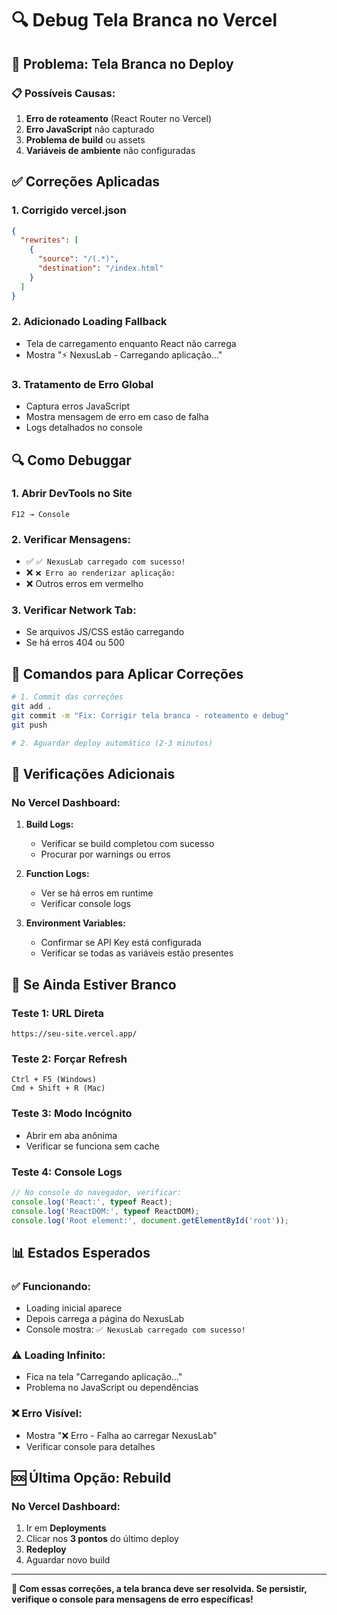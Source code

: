 # 🔍 Debug Tela Branca no Vercel

## 🚨 Problema: Tela Branca no Deploy

### 📋 Possíveis Causas:
1. **Erro de roteamento** (React Router no Vercel)
2. **Erro JavaScript** não capturado
3. **Problema de build** ou assets
4. **Variáveis de ambiente** não configuradas

## ✅ Correções Aplicadas

### **1. Corrigido vercel.json**
```json
{
  "rewrites": [
    {
      "source": "/(.*)",
      "destination": "/index.html"
    }
  ]
}
```

### **2. Adicionado Loading Fallback**
- Tela de carregamento enquanto React não carrega
- Mostra "⚡ NexusLab - Carregando aplicação..."

### **3. Tratamento de Erro Global**
- Captura erros JavaScript
- Mostra mensagem de erro em caso de falha
- Logs detalhados no console

## 🔍 Como Debuggar

### **1. Abrir DevTools no Site**
```
F12 → Console
```

### **2. Verificar Mensagens:**
- ✅ `✅ NexusLab carregado com sucesso!`
- ❌ `❌ Erro ao renderizar aplicação:`
- ❌ Outros erros em vermelho

### **3. Verificar Network Tab:**
- Se arquivos JS/CSS estão carregando
- Se há erros 404 ou 500

## 🚀 Comandos para Aplicar Correções

```bash
# 1. Commit das correções
git add .
git commit -m "Fix: Corrigir tela branca - roteamento e debug"
git push

# 2. Aguardar deploy automático (2-3 minutos)
```

## 🎯 Verificações Adicionais

### **No Vercel Dashboard:**

1. **Build Logs:**
   - Verificar se build completou com sucesso
   - Procurar por warnings ou erros

2. **Function Logs:**
   - Ver se há erros em runtime
   - Verificar console logs

3. **Environment Variables:**
   - Confirmar se API Key está configurada
   - Verificar se todas as variáveis estão presentes

## 🔧 Se Ainda Estiver Branco

### **Teste 1: URL Direta**
```
https://seu-site.vercel.app/
```

### **Teste 2: Forçar Refresh**
```
Ctrl + F5 (Windows)
Cmd + Shift + R (Mac)
```

### **Teste 3: Modo Incógnito**
- Abrir em aba anônima
- Verificar se funciona sem cache

### **Teste 4: Console Logs**
```javascript
// No console do navegador, verificar:
console.log('React:', typeof React);
console.log('ReactDOM:', typeof ReactDOM);
console.log('Root element:', document.getElementById('root'));
```

## 📊 Estados Esperados

### **✅ Funcionando:**
- Loading inicial aparece
- Depois carrega a página do NexusLab
- Console mostra: `✅ NexusLab carregado com sucesso!`

### **⚠️ Loading Infinito:**
- Fica na tela "Carregando aplicação..."
- Problema no JavaScript ou dependências

### **❌ Erro Visível:**
- Mostra "❌ Erro - Falha ao carregar NexusLab"
- Verificar console para detalhes

## 🆘 Última Opção: Rebuild

### **No Vercel Dashboard:**
1. Ir em **Deployments**
2. Clicar nos **3 pontos** do último deploy
3. **Redeploy**
4. Aguardar novo build

---

**🎯 Com essas correções, a tela branca deve ser resolvida. Se persistir, verifique o console para mensagens de erro específicas!**
